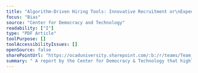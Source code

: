 ```yaml
---
title: "Algorithm-Driven Hiring Tools: Innovative Recruitment or\nExpedited Disability Discrimination?"
focus: "Bias"
source: "Center for Democracy and Technology"
readability: ["I"]
type: "PDF Article"
toolPurpose: []
toolAccessibilityIssues: []
openSource: false
sharePointUrl: "https://ocaduniversity.sharepoint.com/:b:/r/teams/Team_WeCount/Shared%20Documents/Resources%20and%20Tools/Literature%20(curated)/Algorithm-Driven%20Hiring%20Tools.pdf?csf=1&web=1&e=55Ryoq"
summary: " A report by the Center for Democracy & Technology that highlights how hiring tools may affect people with disabilities, the legal liability employers may face for using such tools, and concrete steps for employers and vendors to mitigate some of the most significant areas of concern. "
---
```


